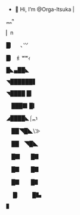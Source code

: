 - 👋 Hi, I’m @Orga-Itsuka
 |

 ₘₙⁿ

▏n

█▏　､⺍

█▏ ⺰ʷʷｨ

█◣▄██◣

◥██████▋

  ◥████ █▎

  　███▉ █▎

  ◢████◣⌠ₘ℩

  　██◥█◣\≫

  　██　◥█◣

  　█▉　　█▊

  　█▊　　█▊

  　█▊　　█▋

　  █▏　　█▙

    █ ​

<!---
Orga-Itsuka/Orga-Itsuka is a ✨ special ✨ repository because its `README.md` (this file) appears on your GitHub profile.
You can click the Preview link to take a look at your changes.
--->

